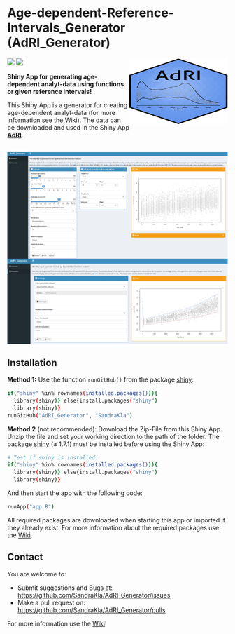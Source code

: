 # Age-dependent-Reference-Intervals_Generator (AdRI_Generator)

<img src="www/Logo.svg" width="225px" height="150px" align="right"/>

![](https://img.shields.io/github/license/SandraKla/AdRI_Generator.svg)
![](https://img.shields.io/github/last-commit/SandraKla/AdRI_Generator/master.svg)

**Shiny App for generating age-dependent analyt-data using functions or given reference intervals!**

This Shiny App is a generator for creating age-dependent analyt-data (for more information see the [Wiki](https://github.com/SandraKla/AdRI_Generator/wiki)). The data can be downloaded and used in the Shiny App [**AdRI**](https://github.com/SandraKla/AdRI/wiki/Dataset-from-AdRI-Generator).
<br>
</br>

<img src="www/shiny_generator.png" align="center"/>
<img src="www/shiny_percentile.png" align="center"/>

## Installation 

**Method 1:**
Use the function ```runGitHub()``` from the package [shiny](https://cran.r-project.org/web/packages/shiny/index.html):

```bash
if("shiny" %in% rownames(installed.packages())){
  library(shiny)} else{install.packages("shiny")
  library(shiny)}
runGitHub("AdRI_Generator", "SandraKla")
```

**Method 2** (not recommended):
Download the Zip-File from this Shiny App. Unzip the file and set your working direction to the path of the folder. 
The package [shiny](https://cran.r-project.org/web/packages/shiny/index.html) (≥ 1.7.1) must be installed before using the Shiny App:

```bash
# Test if shiny is installed:
if("shiny" %in% rownames(installed.packages())){
  library(shiny)} else{install.packages("shiny")
  library(shiny)}
```
And then start the app with the following code:
```bash
runApp("app.R")
```

All required packages are downloaded when starting this app or imported if they already exist. For more information about the required packages use the [Wiki](https://github.com/SandraKla/AdRI_Generator/wiki).

## Contact

You are welcome to:

- Submit suggestions and Bugs at: https://github.com/SandraKla/AdRI_Generator/issues
- Make a pull request on: https://github.com/SandraKla/AdRI_Generator/pulls

For more information use the [Wiki](https://github.com/SandraKla/AdRI_Generator/wiki)! 
